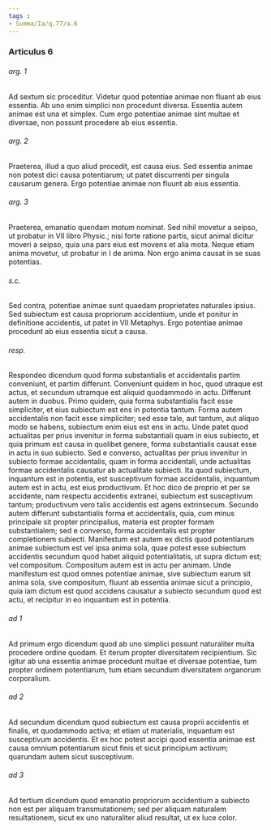 ```yaml
---
tags : 
- Summa/Ia/q.77/a.6
---
```


### Articulus 6

###### arg. 1
Ad sextum sic proceditur. Videtur quod potentiae animae non fluant ab eius essentia. Ab uno enim simplici non procedunt diversa. Essentia autem animae est una et simplex. Cum ergo potentiae animae sint multae et diversae, non possunt procedere ab eius essentia.

###### arg. 2
Praeterea, illud a quo aliud procedit, est causa eius. Sed essentia animae non potest dici causa potentiarum; ut patet discurrenti per singula causarum genera. Ergo potentiae animae non fluunt ab eius essentia.

###### arg. 3
Praeterea, emanatio quendam motum nominat. Sed nihil movetur a seipso, ut probatur in VII libro Physic.; nisi forte ratione partis, sicut animal dicitur moveri a seipso, quia una pars eius est movens et alia mota. Neque etiam anima movetur, ut probatur in I de anima. Non ergo anima causat in se suas potentias.

###### s.c.
Sed contra, potentiae animae sunt quaedam proprietates naturales ipsius. Sed subiectum est causa propriorum accidentium, unde et ponitur in definitione accidentis, ut patet in VII Metaphys. Ergo potentiae animae procedunt ab eius essentia sicut a causa.

###### resp.
Respondeo dicendum quod forma substantialis et accidentalis partim conveniunt, et partim differunt. Conveniunt quidem in hoc, quod utraque est actus, et secundum utramque est aliquid quodammodo in actu. Differunt autem in duobus. Primo quidem, quia forma substantialis facit esse simpliciter, et eius subiectum est ens in potentia tantum. Forma autem accidentalis non facit esse simpliciter; sed esse tale, aut tantum, aut aliquo modo se habens, subiectum enim eius est ens in actu. Unde patet quod actualitas per prius invenitur in forma substantiali quam in eius subiecto, et quia primum est causa in quolibet genere, forma substantialis causat esse in actu in suo subiecto. Sed e converso, actualitas per prius invenitur in subiecto formae accidentalis, quam in forma accidentali, unde actualitas formae accidentalis causatur ab actualitate subiecti. Ita quod subiectum, inquantum est in potentia, est susceptivum formae accidentalis, inquantum autem est in actu, est eius productivum. Et hoc dico de proprio et per se accidente, nam respectu accidentis extranei, subiectum est susceptivum tantum; productivum vero talis accidentis est agens extrinsecum. Secundo autem differunt substantialis forma et accidentalis, quia, cum minus principale sit propter principalius, materia est propter formam substantialem; sed e converso, forma accidentalis est propter completionem subiecti. Manifestum est autem ex dictis quod potentiarum animae subiectum est vel ipsa anima sola, quae potest esse subiectum accidentis secundum quod habet aliquid potentialitatis, ut supra dictum est; vel compositum. Compositum autem est in actu per animam. Unde manifestum est quod omnes potentiae animae, sive subiectum earum sit anima sola, sive compositum, fluunt ab essentia animae sicut a principio, quia iam dictum est quod accidens causatur a subiecto secundum quod est actu, et recipitur in eo inquantum est in potentia.

###### ad 1
Ad primum ergo dicendum quod ab uno simplici possunt naturaliter multa procedere ordine quodam. Et iterum propter diversitatem recipientium. Sic igitur ab una essentia animae procedunt multae et diversae potentiae, tum propter ordinem potentiarum, tum etiam secundum diversitatem organorum corporalium.

###### ad 2
Ad secundum dicendum quod subiectum est causa proprii accidentis et finalis, et quodammodo activa; et etiam ut materialis, inquantum est susceptivum accidentis. Et ex hoc potest accipi quod essentia animae est causa omnium potentiarum sicut finis et sicut principium activum; quarundam autem sicut susceptivum.

###### ad 3
Ad tertium dicendum quod emanatio propriorum accidentium a subiecto non est per aliquam transmutationem; sed per aliquam naturalem resultationem, sicut ex uno naturaliter aliud resultat, ut ex luce color.

